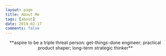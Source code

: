 ```yaml
---
layout: page
title: About Me
tags: [about]
date: 2019-02-17
comments: false
---
```

    
<center>**aspire to be a triple threat person: get-things-done engineer; practical product shaper; long-term strategic thinker**</center>


